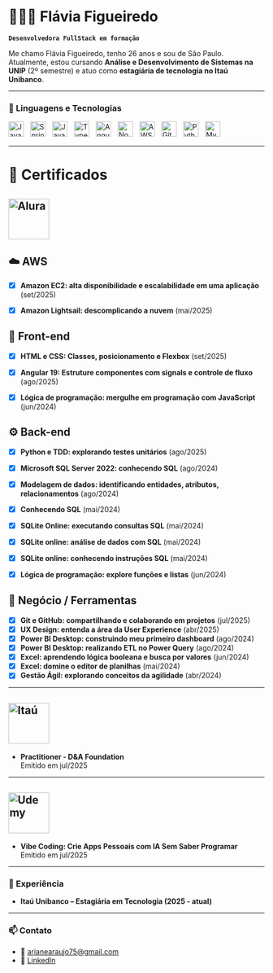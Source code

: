 # 👩🏻‍💻 Flávia Figueiredo

**`Desenvolvedora FullStack em formação`**

Me chamo Flávia Figueiredo, tenho 26 anos e sou de São Paulo. Atualmente, estou cursando **Análise e Desenvolvimento de Sistemas na UNIP** (2º semestre) e atuo como **estagiária de tecnologia no Itaú Unibanco**.  

---

### 🤖 Linguagens e Tecnologias

<img align="left" alt="Java" title="Java" width="30px" style="padding-right: 10px;" src="https://cdn.jsdelivr.net/gh/devicons/devicon@latest/icons/java/java-original.svg"/>
<img align="left" alt="Spring" title="Spring Boot" width="30px" style="padding-right: 10px;" src="https://cdn.jsdelivr.net/gh/devicons/devicon@latest/icons/spring/spring-original.svg"/>
<img align="left" alt="JavaScript" title="JavaScript" width="30px" style="padding-right: 10px;" src="https://cdn.jsdelivr.net/gh/devicons/devicon@latest/icons/javascript/javascript-original.svg"/>
<img align="left" alt="TypeScript" title="TypeScript" width="30px" style="padding-right: 10px;" src="https://cdn.jsdelivr.net/gh/devicons/devicon@latest/icons/typescript/typescript-original.svg"/>
<img align="left" alt="Angular" title="Angular" width="30px" style="padding-right: 10px;" src="https://cdn.jsdelivr.net/gh/devicons/devicon@latest/icons/angular/angular-original.svg"/>
<img align="left" alt="Node.js" title="Node.js" width="30px" style="padding-right: 10px;" src="https://cdn.jsdelivr.net/gh/devicons/devicon@latest/icons/nodejs/nodejs-original.svg"/>
<img align="left" alt="AWS" title="AWS" width="30px" style="padding-right: 10px;" src="https://cdn.jsdelivr.net/gh/simple-icons/simple-icons/icons/amazonaws.svg"/>
<img align="left" alt="Git" title="Git" width="30px" style="padding-right: 10px;" src="https://cdn.jsdelivr.net/gh/devicons/devicon@latest/icons/git/git-original.svg"/>
<img align="left" alt="Python" title="Python" width="30px" style="padding-right: 10px;" src="https://cdn.jsdelivr.net/gh/devicons/devicon@latest/icons/python/python-original.svg"/>
<img align="left" alt="MySQL" title="MySQL" width="30px" style="padding-right: 10px;" src="https://cdn.jsdelivr.net/gh/devicons/devicon@latest/icons/mysql/mysql-original.svg"/>

<br/>
<br/>

---

# 📜 Certificados

## <img src="https://www.alura.com.br/assets/img/alura-logo.1686744883.svg" alt="Alura" width="80px"/>
## ☁️ AWS
- [x] **Amazon EC2: alta disponibilidade e escalabilidade em uma aplicação** (set/2025)  
- [x] **Amazon Lightsail: descomplicando a nuvem** (mai/2025)  


## 🎨 Front-end
- [x] **HTML e CSS: Classes, posicionamento e Flexbox** (set/2025)  
- [x] **Angular 19: Estruture componentes com signals e controle de fluxo** (ago/2025)  
- [x] **Lógica de programação: mergulhe em programação com JavaScript** (jun/2024)  


## ⚙️ Back-end
- [x] **Python e TDD: explorando testes unitários** (ago/2025)  
- [x] **Microsoft SQL Server 2022: conhecendo SQL** (ago/2024)  
- [x] **Modelagem de dados: identificando entidades, atributos, relacionamentos** (ago/2024)  
- [x] **Conhecendo SQL** (mai/2024)  
- [x] **SQLite Online: executando consultas SQL** (mai/2024)  
- [x] **SQLite online: análise de dados com SQL** (mai/2024)  
- [x] **SQLite online: conhecendo instruções SQL** (mai/2024)  
- [x] **Lógica de programação: explore funções e listas** (jun/2024)  


## 💼 Negócio / Ferramentas
- [x] **Git e GitHub: compartilhando e colaborando em projetos** (jul/2025)  
- [x] **UX Design: entenda a área da User Experience** (abr/2025)  
- [x] **Power BI Desktop: construindo meu primeiro dashboard** (ago/2024)  
- [x] **Power BI Desktop: realizando ETL no Power Query** (ago/2024)  
- [x] **Excel: aprendendo lógica booleana e busca por valores** (jun/2024)  
- [x] **Excel: domine o editor de planilhas** (mai/2024)  
- [x] **Gestão Ágil: explorando conceitos da agilidade** (abr/2024) 

---

## <img src="https://logospng.org/download/itau/logo-itau-4096.png" alt="Itaú" width="80px"/> 
- **Practitioner - D&A Foundation**  
  Emitido em jul/2025  

---

## <img src="https://www.udemy.com/staticx/udemy/images/v7/logo-udemy.svg" alt="Udemy" width="80px"/> 
- **Vibe Coding: Crie Apps Pessoais com IA Sem Saber Programar**  
  Emitido em jul/2025 

---

### 💼 Experiência
- **Itaú Unibanco – Estagiária em Tecnologia (2025 - atual)**  

---

### 📫 Contato
- 📧 arianearaujo75@gmail.com  
- 🔗 [LinkedIn](https://www.linkedin.com/in/fl%C3%A1via-figueiredo-714754231/)  
